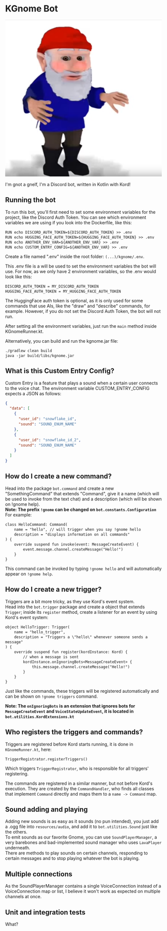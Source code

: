# KGnome Bot

![gnome.png](gnome.png)

I'm gnot a gnelf, I'm a Discord bot, written in Kotlin with Kord!

## Running the bot
To run this bot, you'll first need to set some environment variables for the project, like the Discord Auth Token.
You can see which environment variables we are using if you look into the Dockerfile, like this:
```
RUN echo DISCORD_AUTH_TOKEN=${DISCORD_AUTH_TOKEN} >> .env
RUN echo HUGGING_FACE_AUTH_TOKEN=${HUGGING_FACE_AUTH_TOKEN} >> .env
RUN echo ANOTHER_ENV_VAR=${ANOTHER_ENV_VAR} >> .env
RUN echo CUSTOM_ENTRY_CONFIG=${ANOTHER_ENV_VAR} >> .env
```

Create a file named ".env" inside the root folder: `(...)/kgnome/.env`.

This .env file is a will be used to set the environment variables the bot will use.
For now, as we only have 2 environment variables, so the .env would look like this:
```
DISCORD_AUTH_TOKEN = MY_DISCORD_AUTH_TOKEN
HUGGING_FACE_AUTH_TOKEN = MY_HUGGING_FACE_AUTH_TOKEN
```

The HuggingFace auth token is optional, as it is only used for some commands that use AIs, like the "draw" and "describe" commands, for example.
However, if you do not set the Discord Auth Token, the bot will not run.

After setting all the environment variables, just run the `main` method inside KGnomeRunner.kt.

Alternatively, you can build and run the kgnome.jar file:
```
./gradlew clean build
java -jar build/libs/kgnome.jar
```

## What is this Custom Entry Config?
Custom Entry is a feature that plays a sound when a certain user connects to the voice chat.
The environment variable CUSTOM_ENTRY_CONFIG expects a JSON as follows:
```json
{
  "data": [
    {
      "user_id": "snowflake_id",
      "sound": "SOUND_ENUM_NAME"
    },
    {
      "user_id": "snowflake_id_2",
      "sound": "SOUND_ENUM_NAME"
    }
  ]
}
```

## How do I create a new command?
Head into the package `bot.command` and create a new "SomethingCommand" that extends "Command", give it a name (which will be used to invoke from the text chat) and a description (which will be shown on !gnome help).  
**Note: The prefix `!gnome` can be changed on `bot.constants.Configuration`**    
For example:
```
class HelloCommand: Command(
    name = "hello", // will trigger when you say !gnome hello
    description = "displays information on all commands"
) {
    override suspend fun invoke(event: MessageCreateEvent) {
        event.message.channel.createMessage("Hello!")
    }
}
```
This command can be invoked by typing `!gnome hello` and will automatically appear on `!gnome help`. 

## How do I create a new trigger?
Triggers are a bit more tricky, as they use Kord's event system.  
Head into the `bot.trigger` package and create a object that extends `Trigger`; inside its `register` method, create a listener for an event by using Kord's event system:  
```
object HelloTrigger: Trigger(
    name = "hello_trigger",
    description = "Triggers a \"hello\" whenever someone sends a message" 
) {
    override suspend fun register(kordInstance: Kord) {
        // when a message is sent 
        kordInstance.onIgnoringBots<MessageCreateEvent> {
            this.message.channel.createMessage("Hello!")
        }
    }
}
```
Just like the commands, these triggers will be registered automatically and can be shown on `!gnome triggers` command.
  
**Note: The `onIgnoringBots` is an extension that ignores bots for `MessageCreateEvent` and `VoiceStateUpdateEvent`, it is located in `bot.utilities.KordExtensions.kt`**

## Who registers the triggers and commands?
Triggers are registered before Kord starts running, it is done in `KGnomeRunner.kt`, here:
```
TriggerRegistrator.registerTriggers()
```
Which triggers `TriggerRegistrator`, who is responsible for all triggers' registering.
  
The commands are registered in a similar manner, but not before Kord's execution. They are created by the `CommandHandler`, who finds all classes that implement `Command` directly and maps them to a `name -> Command` map.

## Sound adding and playing
Adding new sounds is as easy as it sounds (no pun intended), you just add a .ogg file into `resources/audio`, and add it to `bot.utilities.Sound` just like the others.   
To emit sounds as our favorite Gnome, you can use `SoundPlayerManager`, a very barebones and bad-implemented sound manager who uses `LavaPlayer` underneath.  
There are methods to play sounds on certain channels, responding to certain messages and to stop playing whatever the bot is playing.

## Multiple connections
As the SoundPlayerManager contains a single VoiceConnection instead of a VoiceConnection map or list, I believe it won't work as expected on multiple channels at once.

## Unit and integration tests
What?
